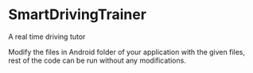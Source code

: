 # SmartDrivingTrainer
A real time driving tutor

Modify the files in Android folder of your application with the given files, rest of the code can be run without any modifications.
